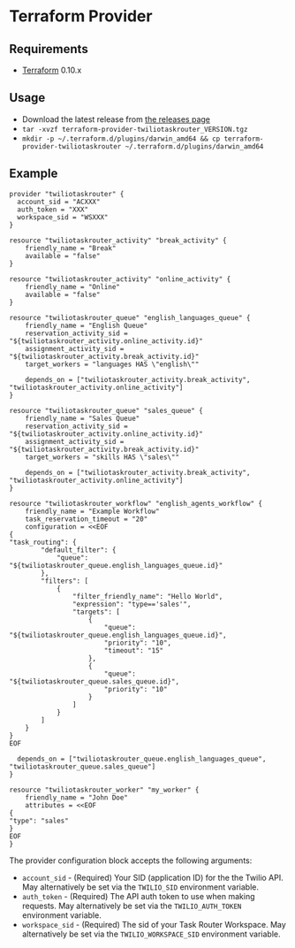 # Terraform Provider

## Requirements

- [Terraform](https://www.terraform.io/downloads.html) 0.10.x

## Usage

- Download the latest release from [the releases page](https://github.com/joshhornby/terraform-provider-twiliotaskrouter/releases)
- `tar -xvzf terraform-provider-twiliotaskrouter_VERSION.tgz`
- `mkdir -p ~/.terraform.d/plugins/darwin_amd64 && cp terraform-provider-twiliotaskrouter ~/.terraform.d/plugins/darwin_amd64`

## Example

```
provider "twiliotaskrouter" {
  account_sid = "ACXXX"
  auth_token = "XXX"
  workspace_sid = "WSXXX"
}

resource "twiliotaskrouter_activity" "break_activity" {
    friendly_name = "Break"
    available = "false"
}

resource "twiliotaskrouter_activity" "online_activity" {
    friendly_name = "Online"
    available = "false"
}

resource "twiliotaskrouter_queue" "english_languages_queue" {
    friendly_name = "English Queue"
    reservation_activity_sid = "${twiliotaskrouter_activity.online_activity.id}"
    assignment_activity_sid = "${twiliotaskrouter_activity.break_activity.id}"
    target_workers = "languages HAS \"english\""

    depends_on = ["twiliotaskrouter_activity.break_activity", "twiliotaskrouter_activity.online_activity"]
}

resource "twiliotaskrouter_queue" "sales_queue" {
    friendly_name = "Sales Queue"
    reservation_activity_sid = "${twiliotaskrouter_activity.online_activity.id}"
    assignment_activity_sid = "${twiliotaskrouter_activity.break_activity.id}"
    target_workers = "skills HAS \"sales\""

    depends_on = ["twiliotaskrouter_activity.break_activity", "twiliotaskrouter_activity.online_activity"]
}

resource "twiliotaskrouter_workflow" "english_agents_workflow" {
    friendly_name = "Example Workflow"
    task_reservation_timeout = "20"
    configuration = <<EOF
{
"task_routing": {
        "default_filter": {
            "queue": "${twiliotaskrouter_queue.english_languages_queue.id}"
        },
        "filters": [
            {
                "filter_friendly_name": "Hello World",
                "expression": "type=='sales'",
                "targets": [
                    {
                        "queue": "${twiliotaskrouter_queue.english_languages_queue.id}",
                        "priority": "10",
                        "timeout": "15"
                    },
                    {
                        "queue": "${twiliotaskrouter_queue.sales_queue.id}",
                        "priority": "10"
                    }
                ]
            }
        ]
    }
}
EOF

  depends_on = ["twiliotaskrouter_queue.english_languages_queue", "twiliotaskrouter_queue.sales_queue"]
}

resource "twiliotaskrouter_worker" "my_worker" {
    friendly_name = "John Doe"
    attributes = <<EOF
{
"type": "sales"
}
EOF
}

```

The provider configuration block accepts the following arguments:

- `account_sid` - (Required) Your SID (application ID) for the the Twilio API. May alternatively be set via the
  `TWILIO_SID` environment variable.
- `auth_token` - (Required) The API auth token to use when making requests. May alternatively
  be set via the `TWILIO_AUTH_TOKEN` environment variable.
- `workspace_sid` - (Required) The sid of your Task Router Workspace. May alternatively
  be set via the `TWILIO_WORKSPACE_SID` environment variable.
